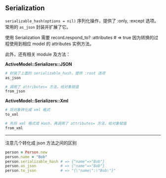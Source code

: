 ## Serialization

`serializable_hash(options = nil)` 序列化操作，提供了 :only, :except 选项。常用的 `as_json` 封装并扩展了它。

使用 Serialization 需要 record.respond_to? :attributes # => true 因为转换的过程使用到相应 model 的 attributes 实例方法。

此外，还有相关 module 及方法：

**ActiveModel::Serializers::JSON**

```ruby
# 封装了上面的 serializable_hash，提供 :root 选项 
as_json

# 调用了 attributes= 方法，给对象赋值
from_json
```

**ActiveModel::Serializers::Xml**

```ruby
# 将对象转化成 xml 格式
to_xml

# 先将 xml 格式成 Hash，再调用了 attributes= 方法，给对象赋值
from_xml
```

---

注意几个转化成 json 方法之间的区别

```ruby
person = Person.new
person.name = "Bob"
person.serializable_hash # => {"name"=>"Bob"}
person.as_json           # => {"name"=>"Bob"}
person.to_json           # => "{\"name\":\"Bob\"}"
```  
